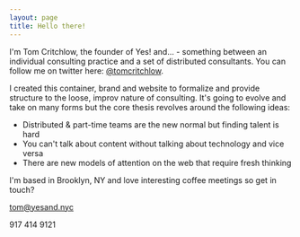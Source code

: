 ```yaml
---
layout: page
title: Hello there!
---
```


I'm Tom Critchlow, the founder of <span class="brandsmall">Yes! and...</span> - something between an individual consulting practice and a set of distributed consultants. You can follow me on twitter here: <a href="https://twitter.com/tomcritchlow">@tomcritchlow</a>.

I created this container, brand and website to formalize and provide structure to the loose, improv nature of consulting. It's going to evolve and take on many forms but the core thesis revolves around the following ideas:

 - Distributed & part-time teams are the new normal but finding talent is hard
 - You can't talk about content without talking about technology and vice versa
 - There are new models of attention on the web that require fresh thinking

I'm based in Brooklyn, NY and love interesting coffee meetings so get in touch?
 
<a href="mailto:tom@yesand.nyc">tom@yesand.nyc</a>

917 414 9121